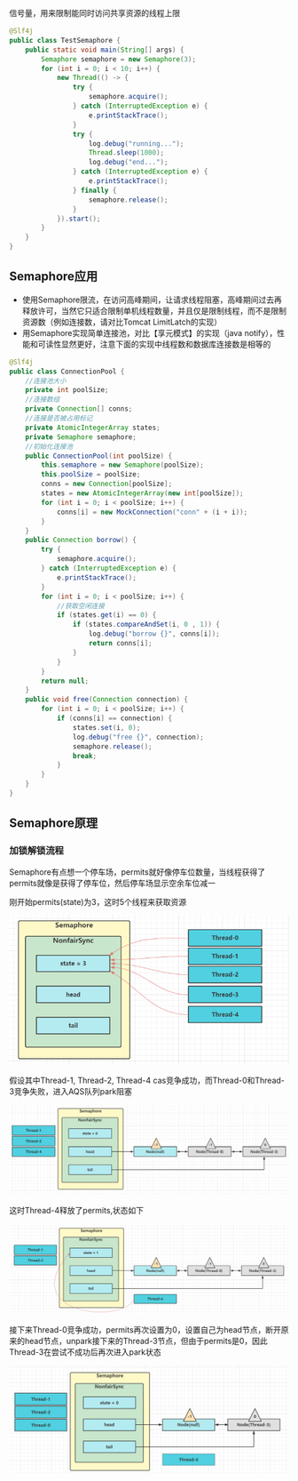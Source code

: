 信号量，用来限制能同时访问共享资源的线程上限

```java
@Slf4j
public class TestSemaphore {
    public static void main(String[] args) {
        Semaphore semaphore = new Semaphore(3);
        for (int i = 0; i < 10; i++) {
            new Thread(() -> {
                try {
                    semaphore.acquire();
                } catch (InterruptedException e) {
                    e.printStackTrace();
                }
                try {
                    log.debug("running...");
                    Thread.sleep(1000);
                    log.debug("end...");
                } catch (InterruptedException e) {
                    e.printStackTrace();
                } finally {
                    semaphore.release();
                }
            }).start();
        }
    }
}
```

## Semaphore应用

- 使用Semaphore限流，在访问高峰期间，让请求线程阻塞，高峰期间过去再释放许可，当然它只适合限制单机线程数量，并且仅是限制线程，而不是限制资源数（例如连接数，请对比Tomcat LimitLatch的实现）
- 用Semaphore实现简单连接池，对比【享元模式】的实现（java notify），性能和可读性显然更好，注意下面的实现中线程数和数据库连接数是相等的

```java
@Slf4j
public class ConnectionPool {
    //连接池大小
    private int poolSize;
    //连接数组
    private Connection[] conns;
    //连接是否被占用标记
    private AtomicIntegerArray states;
    private Semaphore semaphore;
    //初始化连接池
    public ConnectionPool(int poolSize) {
        this.semaphore = new Semaphore(poolSize);
        this.poolSize = poolSize;
        conns = new Connection[poolSize];
        states = new AtomicIntegerArray(new int[poolSize]);
        for (int i = 0; i < poolSize; i++) {
            conns[i] = new MockConnection("conn" + (i + i));
        }
    }
    public Connection borrow() {
        try {
            semaphore.acquire();
        } catch (InterruptedException e) {
            e.printStackTrace();
        }
        for (int i = 0; i < poolSize; i++) {
            //获取空闲连接
            if (states.get(i) == 0) {
                if (states.compareAndSet(i, 0 , 1)) {
                    log.debug("borrow {}", conns[i]);
                    return conns[i];
                }
            }
        }
        return null;
    }
    public void free(Connection connection) {
        for (int i = 0; i < poolSize; i++) {
            if (conns[i] == connection) {
                states.set(i, 0);
                log.debug("free {}", connection);
                semaphore.release();
                break;
            }
        }
    }
}
```

## Semaphore原理

### 加锁解锁流程

Semaphore有点想一个停车场，permits就好像停车位数量，当线程获得了permits就像是获得了停车位，然后停车场显示空余车位减一

刚开始permits(state)为3，这时5个线程来获取资源

![](./images/Semaphore-1.jpg)

假设其中Thread-1, Thread-2, Thread-4 cas竞争成功，而Thread-0和Thread-3竞争失败，进入AQS队列park阻塞

![](./images/Semaphore-2.jpg)

这时Thread-4释放了permits,状态如下

![](./images/Semaphore-3.jpg)

接下来Thread-0竞争成功，permits再次设置为0，设置自己为head节点，断开原来的head节点，unpark接下来的Thread-3节点，但由于permits是0，因此Thread-3在尝试不成功后再次进入park状态

![](./images/Semaphore-4.jpg)